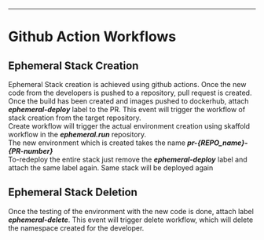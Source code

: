---

<h1 id="github-action-workflows">Github Action Workflows</h1>
<h2 id="ephemeral-stack-creation">Ephemeral Stack Creation</h2>
<p>Ephemeral Stack creation is achieved using github actions. Once the new code from the developers is pushed to a repository, pull request is created.<br>
Once the build has been created and images pushed to dockerhub, attach <em><strong>ephemeral-deploy</strong></em> label to the PR. This event will trigger the workflow of stack creation from the target repository.<br>
Create workflow will trigger the actual environment creation using skaffold workflow in the <em><strong>ephemeral.run</strong></em> repository.<br>
The new environment which is created takes the name <em><strong>pr-{REPO_name}-{PR-number}</strong></em><br>
To-redeploy the entire stack just remove the <em><strong>ephemeral-deploy</strong></em> label and attach the same label again. Same stack will be deployed again</p>
<h2 id="ephemeral-stack-deletion">Ephemeral Stack Deletion</h2>
<p>Once the testing of the environment with the new code is done, attach label <em><strong>ephemeral-delete</strong></em>. This event will trigger delete workflow, which will delete the namespace created for the developer.</p>
